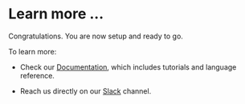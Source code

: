 # Learn more ...

Congratulations. You are now setup and ready to go.

To learn more:

* Check our [Documentation](https://raw-labs.com/docs/), which includes tutorials and language reference.

* Reach us directly on our [Slack](https://app.slack.com/client/TA26FV8LU) channel.